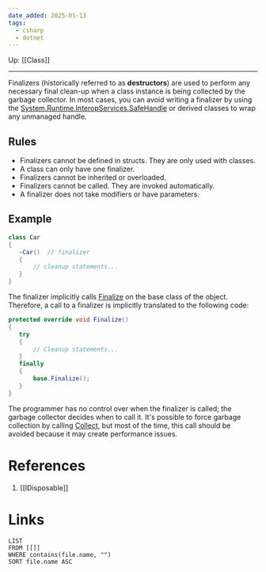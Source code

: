 ```yaml
---
date_added: 2025-01-13
tags:
  - csharp
  - dotnet
---
```

Up: [[Class]]
___
Finalizers (historically referred to as **destructors**) are used to perform any necessary final clean-up when a class instance is being collected by the garbage collector. In most cases, you can avoid writing a finalizer by using the [System.Runtime.InteropServices.SafeHandle](https://learn.microsoft.com/en-us/dotnet/api/system.runtime.interopservices.safehandle) or derived classes to wrap any unmanaged handle.

## Rules
- Finalizers cannot be defined in structs. They are only used with classes.
- A class can only have one finalizer.
- Finalizers cannot be inherited or overloaded.
- Finalizers cannot be called. They are invoked automatically.
- A finalizer does not take modifiers or have parameters.
## Example
 ```csharp
 class Car
{
    ~Car()  // finalizer
    {
        // cleanup statements...
    }
}
 ```
The finalizer implicitly calls [Finalize](https://learn.microsoft.com/en-us/dotnet/api/system.object.finalize) on the base class of the object. Therefore, a call to a finalizer is implicitly translated to the following code:

 ```csharp
 protected override void Finalize()
{
    try
    {
        // Cleanup statements...
    }
    finally
    {
        base.Finalize();
    }
}
 ```
The programmer has no control over when the finalizer is called; the garbage collector decides when to call it. It's possible to force garbage collection by calling [Collect](https://learn.microsoft.com/en-us/dotnet/api/system.gc.collect), but most of the time, this call should be avoided because it may create performance issues.
# References
 1. [[IDisposable]]
# Links
```dataview
LIST
FROM [[]]
WHERE contains(file.name, "")
SORT file.name ASC
```
